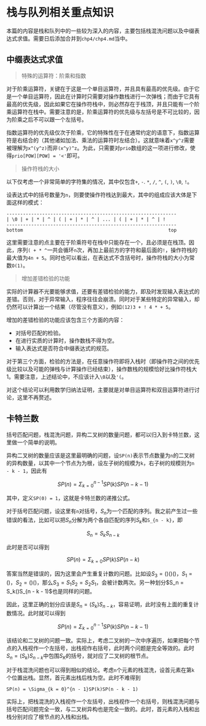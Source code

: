 栈与队列相关重点知识
==================

本篇的内容是栈和队列中的一些较为深入的内容，主要包括栈混洗问题以及中缀表达式求值。需要日后添加合并到`chp4/chp4.md`当中。

## 中缀表达式求值

> 特殊的运算符：阶乘和指数

对于阶乘运算符，关键在于这是一个单目运算符，并且具有最高的优先级。由于它是一个单目运算符，因此在计算时只需要对操作数栈进行一次弹栈；而由于它具有最高的优先级，因此如果它在操作符栈中，则必然存在于栈顶，并且只能有一个阶乘运算符在栈中。需要注意的是，阶乘运算符的优先级与左括号是不可比较的，因为阶乘之后不可以跟一个左括号。

指数运算符的优先级仅次于阶乘，它的特殊性在于在通常约定的语意下，指数运算符是右结合的（其他诸如加法、乘法的运算符时左结合）。这就意味着`x^y^z`需要被理解为`x^(y^z)`而非`(x^y)^z`。为此，只需要对`prio`数组的这一项进行修改，使得`prio[POW][POW] = '<'`即可。

> 操作符栈的大小

以下仅考虑一个非常简单的字符集的情况，其中仅包含`+`, `-`. `*`, `/`, `^`, `(`, `)`, `\0`, `!`。

设表达式中的括号数量为`n`，则要使操作符栈达到最大，其中的组成应该大体是下面这样的模式：

```
--------------------------------------------------------------
| \0 | + | * | ^ | ( | + | * | ^ | ... | ( | + | * | ^ | !
--------------------------------------------------------------
bottom                                                     top
```

这里需要注意的点主要在于阶乘符号在栈中只能存在一个，且必须是在栈顶。因此，序列`( + * ^`一共会循环`n`次，再加上最前方的字符和最后面的`!`，操作符栈的最大值为`4n + 5`。同时也可以看出，在表达式不含括号时，操作符栈的大小为常数`O(1)`。

> 增加差错检验的功能

实际的计算器不光要能够求值，还要有差错检验的能力，即及时发现输入表达式的差错。否则，对于异常输入，程序往往会崩溃。同时对于某些特定的异常输入，却仍然可以计算出一个结果（尽管没有意义），例如`(12)3 + ! 4 * + 5`。

增加的差错检验的功能应该包含三个方面的内容：

+ 对括号匹配的检验。
+ 在进行实质的计算时，操作数栈不得为空。
+ 输入表达式是否符合中缀表达式的规范。

对于第三个方面，检验的方法是，在任意操作符即将入栈时（即操作符之间的优先级比较以及可能的弹栈与计算操作已经结束），操作数栈的规模恰好比操作符栈大1。需要注意，上述结论中，不应该计入`\0`以及`'(`。

对这个结论可以利用数学归纳法证明，主要就是对单目运算符和双目运算符进行讨论，这里不再赘述。

## 卡特兰数

括号匹配问题，栈混洗问题，异构二叉树的数量问题，都可以归入到卡特兰数，这里做一个简单的说明。

异构二叉树的数量应该是这里最明确的问题，设`SP(n)`表示节点数量为`n`的二叉树的异构数量，以其中一个节点为为根，设左子树的规模为`k`，右子树的规模则为`n - k - 1`，因此有

$$
SP(n) = \Sigma_{k = 0}^{n - 1}SP(k)SP(n - k - 1)
$$

其中，定义`SP(0) = 1`，这就是卡特兰数的递推公式。

对于括号匹配问题，设这里有`n`对括号，$S_n$为一个匹配的序列。我之前产生过一些错误的看法，比如可以把$S_n$分解为两个各自匹配的序列$S_k$和`S_{n - k}`，即

$$
S_n = S_k S_{n - k}
$$

此时是否可以得到

$$
SP(n) = \Sigma_{k = 0}SP(k)SP(n - k)
$$

答案当然是错误的，因为这里会产生重复计数的问题。比如设$S_3 = ()()()$，$S_1 = ()$，$S_2 = ()()$，那么$S_3 = S_1S_2 = S_2S_1$，会被计数两次。另一种划分$S_n = S_k()S_{n - k - 1)$也是同样的问题。

因此，这里正确的划分应该是$S_n = (S_k)S_{n - k}$，容易证明，此时没有上面的重复计数情况。此时就可以得到

$$
SP(n) = \Sigma_{k = 0}^{n - 1}SP(k)SP(n - k - 1)
$$

该结论和二叉树的问题一致。实际上，考虑二叉树的一次中序遍历，如果把每个节点的入栈视作一个左括号，出栈视作右括号，此时两个问题是完全等效的。此时$S_n = (S_k)S_{n - k}$中包围$S_K$的括号，就对应了二叉树的根节点。

对于栈混洗问题也可以得到相似的结论。考虑`n`个元素的栈混洗，设首元素在第`k`个位置出栈。显然，首元素出栈后栈为空。此时不难得到

```
SP(n) = \Sigma_{k = 0}^{n - 1}SP(k)SP(n - k - 1)
```

实际上，把栈混洗的入栈视作一个左括号，出栈视作一个右括号，则栈混洗问题与括号匹配问题完全一致，与二叉树异构也是完全一致的。此时，首元素的入栈和出栈分别对应了根节点的入栈和出栈。
